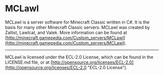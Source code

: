 MCLawl
=============
MCLawl is a server software for Minecraft Classic written in C#. It is the basis for many other Minecraft Classic servers.
MCLawl was created by Zallist, Lawlcat, and Valek. More information can be found at [http://minecraft.gamepedia.com/Custom_servers/MCLawl](http://minecraft.gamepedia.com/Custom_servers/MCLawl).

---

MCLawl is licensed under the ECL-2.0 License, which can be found in the LICENSE.md file, or at [http://opensource.org/licenses/ECL-2.0](http://opensource.org/licenses/ECL-2.0 "ECL-2.0 License").